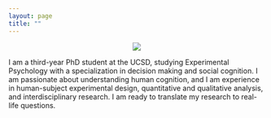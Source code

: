 ```yaml
---
layout: page
title: ""
---
```


<p align="center">
  <img src="http://shirleyxingyuliu.github.io/websitephoto.jpg?raw=true" />
</p>

I am a third-year PhD student at the UCSD, studying Experimental Psychology with a specialization in decision making and social cognition. I am passionate about understanding human cognition, and I am experience in human-subject experimental design, quantitative and qualitative analysis, and interdisciplinary research. I am ready to translate my research to real-life questions.
